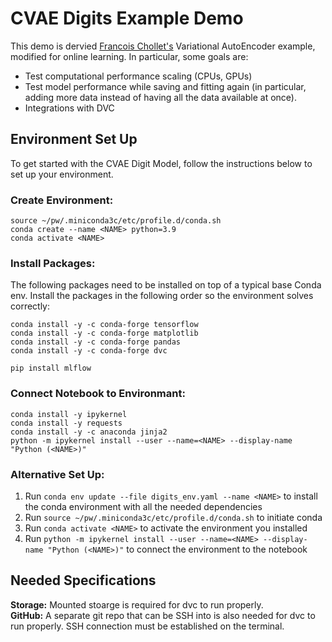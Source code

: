# CVAE Digits Example Demo
This demo is dervied [Francois Chollet's](https://keras.io/examples/generative/vae/) Variational AutoEncoder example, modified for online learning. In particular, some goals are:

* Test computational performance scaling (CPUs, GPUs)
* Test model performance while saving and fitting again (in particular, adding more data instead of having all the data available at once).
* Integrations with DVC

## Environment Set Up
To get started with the CVAE Digit Model, follow the instructions below to set up your environment.

### Create Environment:
```
source ~/pw/.miniconda3c/etc/profile.d/conda.sh
conda create --name <NAME> python=3.9
conda activate <NAME>
```

### Install Packages:
The following packages need to be installed on top of a typical base Conda env. Install the packages in the following order so the environment solves correctly:
```
conda install -y -c conda-forge tensorflow
conda install -y -c conda-forge matplotlib
conda install -y -c conda-forge pandas
conda install -y -c conda-forge dvc 

pip install mlflow
```

### Connect Notebook to Environmant:
```
conda install -y ipykernel
conda install -y requests
conda install -y -c anaconda jinja2
python -m ipykernel install --user --name=<NAME> --display-name "Python (<NAME>)"
```

### Alternative Set Up:

1. Run `conda env update --file digits_env.yaml --name <NAME>` to install the conda environment with all the needed dependencies 
2. Run `source ~/pw/.miniconda3c/etc/profile.d/conda.sh` to initiate conda 
3. Run `conda activate <NAME>` to activate the environment you installed
4. Run `python -m ipykernel install --user --name=<NAME> --display-name "Python (<NAME>)"` to connect the environment to the notebook

## Needed Specifications

**Storage:** Mounted stoarge is required for dvc to run properly.\
**GitHub:** A separate git repo that can be SSH into is also needed for dvc to run properly. SSH connection must be established on the terminal.